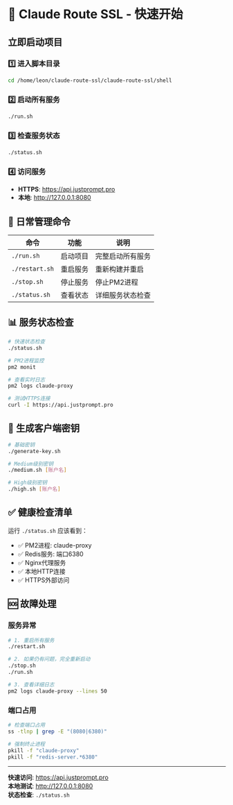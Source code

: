 # 🚀 Claude Route SSL - 快速开始

## 立即启动项目

### 1️⃣ 进入脚本目录
```bash
cd /home/leon/claude-route-ssl/claude-route-ssl/shell
```

### 2️⃣ 启动所有服务
```bash
./run.sh
```

### 3️⃣ 检查服务状态
```bash
./status.sh
```

### 4️⃣ 访问服务
- **HTTPS**: https://api.justprompt.pro
- **本地**: http://127.0.0.1:8080

## 🔄 日常管理命令

| 命令 | 功能 | 说明 |
|------|------|------|
| `./run.sh` | 启动项目 | 完整启动所有服务 |
| `./restart.sh` | 重启服务 | 重新构建并重启 |
| `./stop.sh` | 停止服务 | 停止PM2进程 |
| `./status.sh` | 查看状态 | 详细服务状态检查 |

## 📊 服务状态检查

```bash
# 快速状态检查
./status.sh

# PM2进程监控
pm2 monit

# 查看实时日志
pm2 logs claude-proxy

# 测试HTTPS连接
curl -I https://api.justprompt.pro
```

## 🔑 生成客户端密钥

```bash
# 基础密钥
./generate-key.sh

# Medium级别密钥
./medium.sh [账户名]

# High级别密钥  
./high.sh [账户名]
```

## ✅ 健康检查清单

运行 `./status.sh` 应该看到：
- ✅ PM2进程: claude-proxy
- ✅ Redis服务: 端口6380
- ✅ Nginx代理服务
- ✅ 本地HTTP连接
- ✅ HTTPS外部访问

## 🆘 故障处理

### 服务异常
```bash
# 1. 重启所有服务
./restart.sh

# 2. 如果仍有问题，完全重新启动
./stop.sh
./run.sh

# 3. 查看详细日志
pm2 logs claude-proxy --lines 50
```

### 端口占用
```bash
# 检查端口占用
ss -tlnp | grep -E "(8080|6380)"

# 强制终止进程
pkill -f "claude-proxy"
pkill -f "redis-server.*6380"
```

---

**快速访问**: https://api.justprompt.pro  
**本地测试**: http://127.0.0.1:8080  
**状态检查**: `./status.sh`